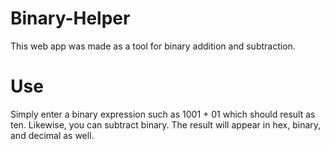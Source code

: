 # Binary-Helper

This web app was made as a tool for binary addition and subtraction.

# Use
Simply enter a binary expression such as 1001 + 01 which should result as ten. Likewise, you can subtract binary. The result will appear in hex, binary, and decimal as well. 
